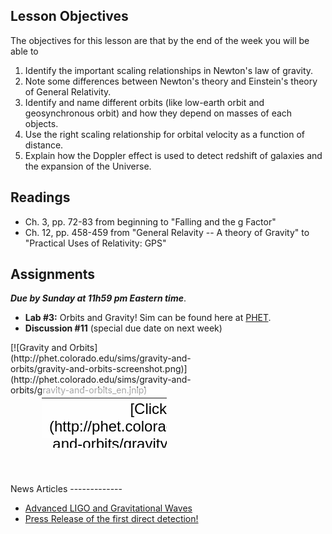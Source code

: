 Lesson Objectives
-----------------

The objectives for this lesson are that by the end of the week you will be able to

1. Identify the important scaling relationships in Newton's law of gravity.
2. Note some differences between Newton's theory and Einstein's theory of General Relativity.
3. Identify and name different orbits (like low-earth orbit and geosynchronous orbit) and how they depend on masses of each objects.
4. Use the right scaling relationship for orbital velocity as a function of distance.
5. Explain how the Doppler effect is used to detect redshift of galaxies and the expansion of the Universe.

Readings
--------

- Ch. 3, pp. 72-83 from beginning to "Falling and the g Factor"
- Ch. 12, pp. 458-459 from "General Relavity -- A theory of Gravity" to "Practical Uses of Relativity: GPS"

Assignments
-----------

_**Due by Sunday at 11h59 pm Eastern time**_.

- **Lab #3:** Orbits and Gravity! Sim can be found here at [PHET](http://phet.colorado.edu/en/simulation/gravity-and-orbits).
- **Discussion #11** (special due date on next week)

<div style="position: relative; width: 300px; height: 226px;">[![Gravity and Orbits](http://phet.colorado.edu/sims/gravity-and-orbits/gravity-and-orbits-screenshot.png)](http://phet.colorado.edu/sims/gravity-and-orbits/gravity-and-orbits_en.jnlp)<div style="position: absolute; width: 200px; height: 80px; left: 50px; top: 73px; background-color: #FFF; opacity: 0.6; filter: alpha(opacity = 60);"></div><table style="position: absolute; width: 200px; height: 80px; left: 50px; top: 73px;"><tbody><tr><td style="text-align: center; color: #000; font-size: 24px; font-family: Arial,sans-serif;">[Click to Run](http://phet.colorado.edu/sims/gravity-and-orbits/gravity-and-orbits_en.jnlp)</td></tr></tbody></table></div>News Articles
-------------

- [Advanced LIGO and Gravitational Waves](http://www.newscientist.com/article/dn13579-gravitational-wave-detectors-to-get-major-upgrade.html?full=true&print=true)
- [Press Release of the first direct detection!](https://www.ligo.caltech.edu/news/ligo20160211)